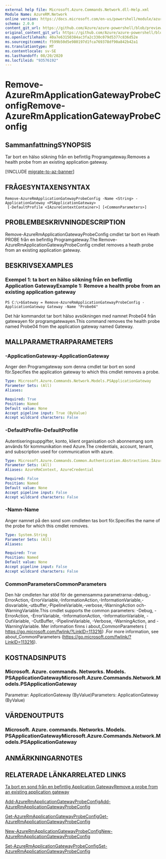 ```yaml
---
external help file: Microsoft.Azure.Commands.Network.dll-Help.xml
Module Name: AzureRM.Network
online version: https://docs.microsoft.com/en-us/powershell/module/azurerm.network/remove-azurermapplicationgatewayprobeconfig
schema: 2.0.0
content_git_url: https://github.com/Azure/azure-powershell/blob/preview/src/ResourceManager/Network/Commands.Network/help/Remove-AzureRmApplicationGatewayProbeConfig.md
original_content_git_url: https://github.com/Azure/azure-powershell/blob/preview/src/ResourceManager/Network/Commands.Network/help/Remove-AzureRmApplicationGatewayProbeConfig.md
ms.openlocfilehash: 40a7e63150384ac3fa2c330c079d5377c836d52e
ms.sourcegitcommit: f599b50d5e980197d1fca769378df90a842b42a1
ms.translationtype: MT
ms.contentlocale: sv-SE
ms.lasthandoff: 08/20/2020
ms.locfileid: "93576192"
---
```

# <span data-ttu-id="7e2a1-101">Remove-AzureRmApplicationGatewayProbeConfig</span><span class="sxs-lookup"><span data-stu-id="7e2a1-101">Remove-AzureRmApplicationGatewayProbeConfig</span></span>

## <span data-ttu-id="7e2a1-102">Sammanfattning</span><span class="sxs-lookup"><span data-stu-id="7e2a1-102">SYNOPSIS</span></span>
<span data-ttu-id="7e2a1-103">Tar bort en hälso sökning från en befintlig Programgateway.</span><span class="sxs-lookup"><span data-stu-id="7e2a1-103">Removes a health probe from an existing application gateway.</span></span>

[!INCLUDE [migrate-to-az-banner](../../includes/migrate-to-az-banner.md)]

## <span data-ttu-id="7e2a1-104">FRÅGESYNTAXEN</span><span class="sxs-lookup"><span data-stu-id="7e2a1-104">SYNTAX</span></span>

```
Remove-AzureRmApplicationGatewayProbeConfig -Name <String> -ApplicationGateway <PSApplicationGateway>
 [-DefaultProfile <IAzureContextContainer>] [<CommonParameters>]
```

## <span data-ttu-id="7e2a1-105">PROBLEMBESKRIVNING</span><span class="sxs-lookup"><span data-stu-id="7e2a1-105">DESCRIPTION</span></span>
<span data-ttu-id="7e2a1-106">Remove-AzureRmApplicationGatewayProbeConfig cmdlet tar bort en Heath PROBE från en befintlig Programgateway.</span><span class="sxs-lookup"><span data-stu-id="7e2a1-106">The Remove-AzureRmApplicationGatewayProbeConfig cmdlet removes a heath probe from an existing application gateway.</span></span>

## <span data-ttu-id="7e2a1-107">BESKRIVS</span><span class="sxs-lookup"><span data-stu-id="7e2a1-107">EXAMPLES</span></span>

### <span data-ttu-id="7e2a1-108">Exempel 1: ta bort en hälso sökning från en befintlig Application Gateway</span><span class="sxs-lookup"><span data-stu-id="7e2a1-108">Example 1: Remove a health probe from an existing application gateway</span></span>
```
PS C:\>$Gateway = Remove-AzureRmApplicationGatewayProbeConfig -ApplicationGateway Gateway -Name "Probe04"
```

<span data-ttu-id="7e2a1-109">Det här kommandot tar bort hälso avsökningen med namnet Probe04 från gatewayen för programgatewayen.</span><span class="sxs-lookup"><span data-stu-id="7e2a1-109">This command removes the health probe named Probe04 from the application gateway named Gateway.</span></span>

## <span data-ttu-id="7e2a1-110">MALLPARAMETRAR</span><span class="sxs-lookup"><span data-stu-id="7e2a1-110">PARAMETERS</span></span>

### <span data-ttu-id="7e2a1-111">-ApplicationGateway</span><span class="sxs-lookup"><span data-stu-id="7e2a1-111">-ApplicationGateway</span></span>
<span data-ttu-id="7e2a1-112">Anger den Programgateway som denna cmdlet tar bort en sond för.</span><span class="sxs-lookup"><span data-stu-id="7e2a1-112">Specifies the application gateway to which this cmdlet removes a probe.</span></span>

```yaml
Type: Microsoft.Azure.Commands.Network.Models.PSApplicationGateway
Parameter Sets: (All)
Aliases:

Required: True
Position: Named
Default value: None
Accept pipeline input: True (ByValue)
Accept wildcard characters: False
```

### <span data-ttu-id="7e2a1-113">-DefaultProfile</span><span class="sxs-lookup"><span data-stu-id="7e2a1-113">-DefaultProfile</span></span>
<span data-ttu-id="7e2a1-114">Autentiseringsuppgifter, konto, klient organisation och abonnemang som används för kommunikation med Azure.</span><span class="sxs-lookup"><span data-stu-id="7e2a1-114">The credentials, account, tenant, and subscription used for communication with azure.</span></span>

```yaml
Type: Microsoft.Azure.Commands.Common.Authentication.Abstractions.IAzureContextContainer
Parameter Sets: (All)
Aliases: AzureRmContext, AzureCredential

Required: False
Position: Named
Default value: None
Accept pipeline input: False
Accept wildcard characters: False
```

### <span data-ttu-id="7e2a1-115">-Namn</span><span class="sxs-lookup"><span data-stu-id="7e2a1-115">-Name</span></span>
<span data-ttu-id="7e2a1-116">Anger namnet på den sond som cmdleten tas bort för.</span><span class="sxs-lookup"><span data-stu-id="7e2a1-116">Specifies the name of the probe for which this cmdlet removes.</span></span>

```yaml
Type: System.String
Parameter Sets: (All)
Aliases:

Required: True
Position: Named
Default value: None
Accept pipeline input: False
Accept wildcard characters: False
```

### <span data-ttu-id="7e2a1-117">CommonParameters</span><span class="sxs-lookup"><span data-stu-id="7e2a1-117">CommonParameters</span></span>
<span data-ttu-id="7e2a1-118">Den här cmdleten har stöd för de gemensamma parametrarna:-debug,-ErrorAction,-ErrorVariable,-InformationAction,-InformationVariable,-disvariable,-utbuffer,-PipelineVariable,-verbose,-WarningAction och-WarningVariable.</span><span class="sxs-lookup"><span data-stu-id="7e2a1-118">This cmdlet supports the common parameters: -Debug, -ErrorAction, -ErrorVariable, -InformationAction, -InformationVariable, -OutVariable, -OutBuffer, -PipelineVariable, -Verbose, -WarningAction, and -WarningVariable.</span></span> <span data-ttu-id="7e2a1-119">Mer information finns i about_CommonParameters ( https://go.microsoft.com/fwlink/?LinkID=113216) .</span><span class="sxs-lookup"><span data-stu-id="7e2a1-119">For more information, see about_CommonParameters (https://go.microsoft.com/fwlink/?LinkID=113216).</span></span>

## <span data-ttu-id="7e2a1-120">KOSTNADS</span><span class="sxs-lookup"><span data-stu-id="7e2a1-120">INPUTS</span></span>

### <span data-ttu-id="7e2a1-121">Microsoft. Azure. commands. Networks. Models. PSApplicationGateway</span><span class="sxs-lookup"><span data-stu-id="7e2a1-121">Microsoft.Azure.Commands.Network.Models.PSApplicationGateway</span></span>
<span data-ttu-id="7e2a1-122">Parametrar: ApplicationGateway (ByValue)</span><span class="sxs-lookup"><span data-stu-id="7e2a1-122">Parameters: ApplicationGateway (ByValue)</span></span>

## <span data-ttu-id="7e2a1-123">VÄRDEN</span><span class="sxs-lookup"><span data-stu-id="7e2a1-123">OUTPUTS</span></span>

### <span data-ttu-id="7e2a1-124">Microsoft. Azure. commands. Networks. Models. PSApplicationGateway</span><span class="sxs-lookup"><span data-stu-id="7e2a1-124">Microsoft.Azure.Commands.Network.Models.PSApplicationGateway</span></span>

## <span data-ttu-id="7e2a1-125">ANMÄRKNINGAR</span><span class="sxs-lookup"><span data-stu-id="7e2a1-125">NOTES</span></span>

## <span data-ttu-id="7e2a1-126">RELATERADE LÄNKAR</span><span class="sxs-lookup"><span data-stu-id="7e2a1-126">RELATED LINKS</span></span>

[<span data-ttu-id="7e2a1-127">Ta bort en sond från en befintlig Application Gateway</span><span class="sxs-lookup"><span data-stu-id="7e2a1-127">Remove a probe from an existing application gateway</span></span>](https://azure.microsoft.com/en-us/documentation/articles/application-gateway-create-probe-ps/#remove-a-probe-from-an-existing-application-gateway)

[<span data-ttu-id="7e2a1-128">Add-AzureRmApplicationGatewayProbeConfig</span><span class="sxs-lookup"><span data-stu-id="7e2a1-128">Add-AzureRmApplicationGatewayProbeConfig</span></span>]()

[<span data-ttu-id="7e2a1-129">Get-AzureRmApplicationGatewayProbeConfig</span><span class="sxs-lookup"><span data-stu-id="7e2a1-129">Get-AzureRmApplicationGatewayProbeConfig</span></span>]()

[<span data-ttu-id="7e2a1-130">New-AzureRmApplicationGatewayProbeConfig</span><span class="sxs-lookup"><span data-stu-id="7e2a1-130">New-AzureRmApplicationGatewayProbeConfig</span></span>]()

[<span data-ttu-id="7e2a1-131">Set-AzureRmApplicationGatewayProbeConfig</span><span class="sxs-lookup"><span data-stu-id="7e2a1-131">Set-AzureRmApplicationGatewayProbeConfig</span></span>]()

